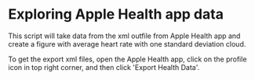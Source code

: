 # Exploring Apple Health app data
This script will take data from the xml outfile from Apple Health app and create a figure with average heart rate with one standard deviation cloud.

To get the export xml files, open the Apple Health app, click on the profile icon in top right corner, and then click 'Export Health Data'.

